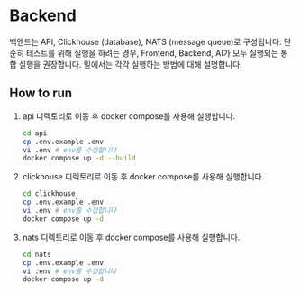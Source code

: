 # Backend

백엔드는 API, Clickhouse (database), NATS (message queue)로 구성됩니다. 단순히 테스트를 위해 실행을 하려는 경우, Frontend, Backend, AI가 모두 실행되는 통합 실행을 권장합니다. 밑에서는 각각 실행하는 방법에 대해 설명합니다.

## How to run
1. api 디렉토리로 이동 후 docker compose를 사용해 실행합니다.
   ```bash
   cd api
   cp .env.example .env
   vi .env # env를 수정합니다
   docker compose up -d --build
   ```
2. clickhouse 디렉토리로 이동 후 docker compose를 사용해 실행합니다.
   ```bash
   cd clickhouse
   cp .env.example .env
   vi .env # env를 수정합니다
   docker compose up -d
   ```
3. nats 디렉토리로 이동 후 docker compose를 사용해 실행합니다.
   ```bash
   cd nats
   cp .env.example .env
   vi .env # env를 수정합니다
   docker compose up -d
   ```
